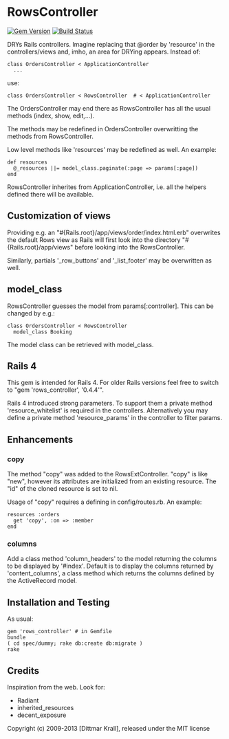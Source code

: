 RowsController
==============
[![Gem Version](https://badge.fury.io/rb/rows_controller.png)](http://badge.fury.io/rb/rows_controller)
[![Build Status](https://travis-ci.org/matique/rows_controller.png?branch=master)](https://travis-ci.org/matique/rows_controller)


DRYs Rails controllers. Imagine replacing that @order by 'resource' in the
controllers/views and, imho, an area for DRYing appears.
Instead of:

    class OrdersController < ApplicationController
      ...

use:

    class OrdersController < RowsController  # < ApplicationController


The OrdersController may end there as RowsController has all the usual
methods (index, show, edit,...).

The methods may be redefined in OrdersController overwritting the
methods from RowsController.

Low level methods like 'resources' may be redefined as well.
An example:

    def resources
      @_resources ||= model_class.paginate(:page => params[:page])
    end

RowsController inherites from ApplicationController, i.e. all the helpers
defined there will be available.


Customization of views
----------------------

Providing e.g. an "#{Rails.root}/app/views/order/index.html.erb"
overwrites the default Rows view as Rails will first look
into the directory "#{Rails.root}/app/views" before looking
into the RowsController.

Similarly, partials '_row_buttons' and '_list_footer' may be overwritten
as well.


model_class
-----------

RowsController guesses the model from params[:controller]. This can
be changed by e.g.:

    class OrdersController < RowsController
      model_class Booking

The model class can be retrieved with model_class.


Rails 4
-------

This gem is intended for Rails 4.
For older Rails versions feel free to switch to "gem 'rows_controller', '0.4.4'".

Rails 4 introduced strong parameters.
To support them a private method 'resource_whitelist' is required
in the controllers.
Alternatively you may define a private method 'resource_params'
in the controller to filter params.


## Enhancements

### copy

The method "copy" was added to the RowsExtController.
"copy" is like "new", however its attributes are initialized
from an existing resource.
The "id" of the cloned resource is set to nil.

Usage of "copy" requires a defining in config/routes.rb. An example:

    resources :orders
      get 'copy', :on => :member
    end

### columns

Add a class method 'column_headers' to the model
returning the columns to be displayed by '#index'.
Default is to display the columns returned by 'content_columns',
a class method which returns the columns defined by the ActiveRecord model.


## Installation and Testing

As usual:

    gem 'rows_controller' # in Gemfile
    bundle
    ( cd spec/dummy; rake db:create db:migrate )
    rake


## Credits

Inspiration from the web.
Look for:

- Radiant
- inherited_resources
- decent_exposure


Copyright (c) 2009-2013 [Dittmar Krall], released under the MIT license
